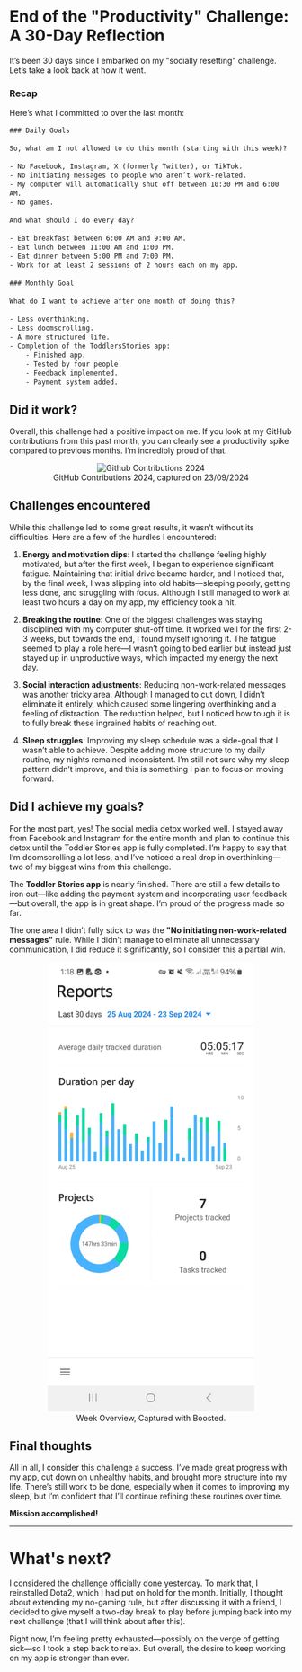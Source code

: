 # End of the "Productivity" Challenge: A 30-Day Reflection

It’s been 30 days since I embarked on my "socially resetting" challenge. Let’s take a look back at how it went.

### Recap
Here’s what I committed to over the last month:

```
### Daily Goals

So, what am I not allowed to do this month (starting with this week)?

- No Facebook, Instagram, X (formerly Twitter), or TikTok.
- No initiating messages to people who aren’t work-related.
- My computer will automatically shut off between 10:30 PM and 6:00 AM.
- No games.

And what should I do every day?

- Eat breakfast between 6:00 AM and 9:00 AM.
- Eat lunch between 11:00 AM and 1:00 PM.
- Eat dinner between 5:00 PM and 7:00 PM.
- Work for at least 2 sessions of 2 hours each on my app.

### Monthly Goal

What do I want to achieve after one month of doing this?

- Less overthinking.
- Less doomscrolling.
- A more structured life.
- Completion of the ToddlersStories app:
    - Finished app.
    - Tested by four people.
    - Feedback implemented.
    - Payment system added.
```

## Did it work?

Overall, this challenge had a positive impact on me. If you look at my GitHub contributions from this past month, you can clearly see a productivity spike compared to previous months. I’m incredibly proud of that.

<div style="text-align: center;">
    <figure>
        <img src="https://github.com/MariaHendrikx/my-writing-dream/blob/main/assets\20240923_EndOfChallenge\github23092024.png?raw=true" alt="Github Contributions 2024" height="100"/>
        <figcaption>GitHub Contributions 2024, captured on 23/09/2024</figcaption>
    </figure>
</div>

## Challenges encountered

While this challenge led to some great results, it wasn’t without its difficulties. Here are a few of the hurdles I encountered:

1. **Energy and motivation dips**: I started the challenge feeling highly motivated, but after the first week, I began to experience significant fatigue. Maintaining that initial drive became harder, and I noticed that, by the final week, I was slipping into old habits—sleeping poorly, getting less done, and struggling with focus. Although I still managed to work at least two hours a day on my app, my efficiency took a hit.
   
2. **Breaking the routine**: One of the biggest challenges was staying disciplined with my computer shut-off time. It worked well for the first 2-3 weeks, but towards the end, I found myself ignoring it. The fatigue seemed to play a role here—I wasn’t going to bed earlier but instead just stayed up in unproductive ways, which impacted my energy the next day.
   
3. **Social interaction adjustments**: Reducing non-work-related messages was another tricky area. Although I managed to cut down, I didn’t eliminate it entirely, which caused some lingering overthinking and a feeling of distraction. The reduction helped, but I noticed how tough it is to fully break these ingrained habits of reaching out.

4. **Sleep struggles**: Improving my sleep schedule was a side-goal that I wasn’t able to achieve. Despite adding more structure to my daily routine, my nights remained inconsistent. I’m still not sure why my sleep pattern didn’t improve, and this is something I plan to focus on moving forward.

## Did I achieve my goals?

For the most part, yes! The social media detox worked well. I stayed away from Facebook and Instagram for the entire month and plan to continue this detox until the Toddler Stories app is fully completed. I’m happy to say that I’m doomscrolling a lot less, and I’ve noticed a real drop in overthinking—two of my biggest wins from this challenge.

The **Toddler Stories app** is nearly finished. There are still a few details to iron out—like adding the payment system and incorporating user feedback—but overall, the app is in great shape. I’m proud of the progress made so far.

The one area I didn’t fully stick to was the **"No initiating non-work-related messages"** rule. While I didn’t manage to eliminate all unnecessary communication, I did reduce it significantly, so I consider this a partial win.

<div style="text-align: center;">
    <figure>
        <img src="https://github.com/MariaHendrikx/my-writing-dream/blob/main/assets/20240923_EndOfChallenge/reports_booster.jpeg?raw=true" alt="Week Overview" height="800"/>
        <figcaption>Week Overview, Captured with Boosted.</figcaption>
    </figure>
</div>

## Final thoughts

All in all, I consider this challenge a success. I’ve made great progress with my app, cut down on unhealthy habits, and brought more structure into my life. There’s still work to be done, especially when it comes to improving my sleep, but I’m confident that I’ll continue refining these routines over time.

**Mission accomplished!**

---

# What's next?

I considered the challenge officially done yesterday. To mark that, I reinstalled Dota2, which I had put on hold for the month. Initially, I thought about extending my no-gaming rule, but after discussing it with a friend, I decided to give myself a two-day break to play before jumping back into my next challenge (that I will think about after this).

Right now, I’m feeling pretty exhausted—possibly on the verge of getting sick—so I took a step back to relax. But overall, the desire to keep working on my app is stronger than ever.